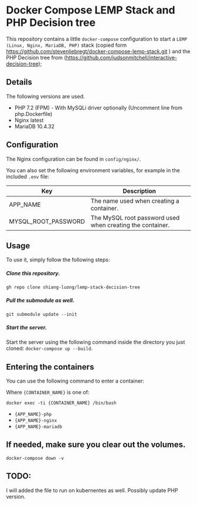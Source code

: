 # Docker Compose LEMP Stack and PHP Decision tree

This repository contains a little `docker-compose` configuration to start a `LEMP (Linux, Nginx, MariaDB, PHP)` stack (copied form https://github.com/stevenliebregt/docker-compose-lemp-stack.git ) and the PHP Decision tree from (https://github.com/judsonmitchell/interactive-decision-tree);

## Details

The following versions are used.

* PHP 7.2 (FPM) - With MySQLi driver optionally (Uncomment line from php.Dockerfile)
* Nginx latest
* MariaDB 10.4.32

## Configuration

The Nginx configuration can be found in `config/nginx/`.

You can also set the following environment variables, for example in the included `.env` file:

| Key | Description |
|-----|-------------|
|APP_NAME|The name used when creating a container.|
|MYSQL_ROOT_PASSWORD|The MySQL root password used when creating the container.|

## Usage

To use it, simply follow the following steps:

##### Clone this repository.

`gh repo clone shiang-luong/lemp-stack-decision-tree`

##### Pull the submodule as well.

`git submodule update --init`

##### Start the server.

Start the server using the following command inside the directory you just cloned: `docker-compose up --build`.

## Entering the containers

You can use the following command to enter a container:

Where `{CONTAINER_NAME}` is one of:

`docker exec -ti {CONTAINER_NAME} /bin/bash`
* `{APP_NAME}-php`
* `{APP_NAME}-nginx`
* `{APP_NAME}-mariadb`
  
## If needed, make sure you clear out the volumes.

`docker-compose down -v`

## TODO:
I will added the file to run on kubernentes as well.
Possibly update PHP version.
